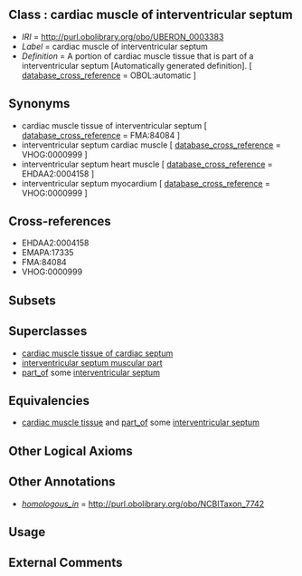 
## Class : cardiac muscle of interventricular septum

 * *IRI* = http://purl.obolibrary.org/obo/UBERON_0003383
 * *Label* = cardiac muscle of interventricular septum
 * *Definition* = A portion of cardiac muscle tissue that is part of a interventricular septum [Automatically generated definition]. [ [database_cross_reference](../../ef/oboInOwl#hasDbXref.md) = OBOL:automatic ]

## Synonyms

 * cardiac muscle tissue of interventricular septum [ [database_cross_reference](../../ef/oboInOwl#hasDbXref.md) = FMA:84084 ]
 * interventricular septum cardiac muscle [ [database_cross_reference](../../ef/oboInOwl#hasDbXref.md) = VHOG:0000999 ]
 * interventricular septum heart muscle [ [database_cross_reference](../../ef/oboInOwl#hasDbXref.md) = EHDAA2:0004158 ]
 * interventricular septum myocardium [ [database_cross_reference](../../ef/oboInOwl#hasDbXref.md) = VHOG:0000999 ]

## Cross-references

 * EHDAA2:0004158
 * EMAPA:17335
 * FMA:84084
 * VHOG:0000999

## Subsets


## Superclasses

 * [cardiac muscle tissue of cardiac septum](../../UBERON/92/UBERON_0004492.md)
 * [interventricular septum muscular part](../../UBERON/67/UBERON_0004667.md)
 * [part_of](../../BFO/50/BFO_0000050.md) some [interventricular septum](../../UBERON/94/UBERON_0002094.md)

## Equivalencies

 * [cardiac muscle tissue](../../UBERON/33/UBERON_0001133.md) and [part_of](../../BFO/50/BFO_0000050.md) some [interventricular septum](../../UBERON/94/UBERON_0002094.md)

## Other Logical Axioms


## Other Annotations

 * *[homologous_in](../../core#homologous/in/core#homologous_in.md)* = http://purl.obolibrary.org/obo/NCBITaxon_7742

## Usage


## External Comments

